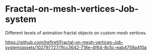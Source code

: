 # Fractal-on-mesh-vertices-Job-system
Different levels of animation fractal objects on custom mesh vertices.

https://github.com/lreflref/Fractal-on-mesh-vertices-Job-system/assets/102797727/1fcc3642-718e-4f64-8c5c-eab4758a410a

